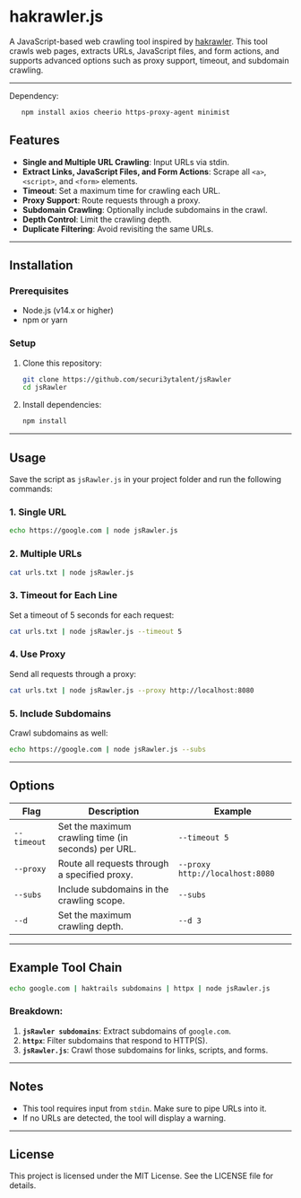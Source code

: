 # hakrawler.js



A JavaScript-based web crawling tool inspired by [hakrawler](https://github.com/hakluke/hakrawler). This tool crawls web pages, extracts URLs, JavaScript files, and form actions, and supports advanced options such as proxy support, timeout, and subdomain crawling.

---

Dependency:
```bash
   npm install axios cheerio https-proxy-agent minimist
   ```


## Features

- **Single and Multiple URL Crawling**: Input URLs via stdin.
- **Extract Links, JavaScript Files, and Form Actions**: Scrape all `<a>`, `<script>`, and `<form>` elements.
- **Timeout**: Set a maximum time for crawling each URL.
- **Proxy Support**: Route requests through a proxy.
- **Subdomain Crawling**: Optionally include subdomains in the crawl.
- **Depth Control**: Limit the crawling depth.
- **Duplicate Filtering**: Avoid revisiting the same URLs.

---

## Installation

### Prerequisites
- Node.js (v14.x or higher)
- npm or yarn

### Setup
1. Clone this repository:
   ```bash
   git clone https://github.com/securi3ytalent/jsRawler
   cd jsRawler
   ```
2. Install dependencies:
   ```bash
   npm install
   ```

---

## Usage

Save the script as `jsRawler.js` in your project folder and run the following commands:

### 1. Single URL
```bash
echo https://google.com | node jsRawler.js
```

### 2. Multiple URLs
```bash
cat urls.txt | node jsRawler.js
```

### 3. Timeout for Each Line
Set a timeout of 5 seconds for each request:
```bash
cat urls.txt | node jsRawler.js --timeout 5
```

### 4. Use Proxy
Send all requests through a proxy:
```bash
cat urls.txt | node jsRawler.js --proxy http://localhost:8080
```

### 5. Include Subdomains
Crawl subdomains as well:
```bash
echo https://google.com | node jsRawler.js --subs
```

---

## Options

| Flag               | Description                                                                 | Example                              |
|--------------------|-----------------------------------------------------------------------------|--------------------------------------|
| `--timeout`        | Set the maximum crawling time (in seconds) per URL.                        | `--timeout 5`                        |
| `--proxy`          | Route all requests through a specified proxy.                              | `--proxy http://localhost:8080`      |
| `--subs`           | Include subdomains in the crawling scope.                                  | `--subs`                             |
| `--d`              | Set the maximum crawling depth.                                            | `--d 3`                              |

---

## Example Tool Chain

```bash
echo google.com | haktrails subdomains | httpx | node jsRawler.js
```

### Breakdown:
1. **`jsRawler subdomains`**: Extract subdomains of `google.com`.
2. **`httpx`**: Filter subdomains that respond to HTTP(S).
3. **`jsRawler.js`**: Crawl those subdomains for links, scripts, and forms.

---

## Notes

- This tool requires input from `stdin`. Make sure to pipe URLs into it.
- If no URLs are detected, the tool will display a warning.

---

## License

This project is licensed under the MIT License. See the LICENSE file for details.

